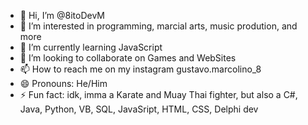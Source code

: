 - 👋 Hi, I’m @8itoDevM
- 👀 I’m interested in programming, marcial arts, music prodution, and more
- 🌱 I’m currently learning JavaScript
- 💞️ I’m looking to collaborate on Games and WebSites
- 📫 How to reach me on my instagram gustavo.marcolino_8
- 😄 Pronouns: He/Him
- ⚡ Fun fact: idk, imma a Karate and Muay Thai fighter, but also a C#, Java, Python, VB, SQL, JavaSript, HTML, CSS, Delphi dev

<!---
8itoDevM/8itoDevM is a ✨ special ✨ repository because its `README.md` (this file) appears on your GitHub profile.
You can click the Preview link to take a look at your changes.
--->
